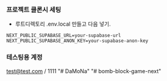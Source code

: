 ### 프로젝트 클론시 세팅

- 루트디렉토리 .env.local 만들고 다음 넣기.

```
NEXT_PUBLIC_SUPABASE_URL=your-supabase-url
NEXT_PUBLIC_SUPABASE_ANON_KEY=your-supabase-anon-key
```

### 테스팅용 계정

test@test.com / 1111
"# DaMoNa" 
"# bomb-block-game-next" 
